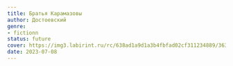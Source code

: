 ```yaml
---
title: Братья Карамазовы
author: Достоевский
genre:
- fictionn
status: future
cover: https://img3.labirint.ru/rc/638ad1a9d1a3b4fbfad02cf311234889/363x561q80/books51/502461/cover.jpg?1612693643
date: 2023-07-08
---
```



